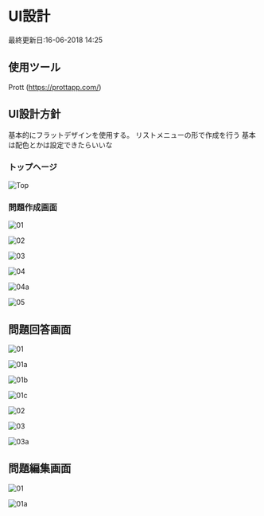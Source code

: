 # UI設計
最終更新日:16-06-2018 14:25

## 使用ツール
 Prott (https://prottapp.com/)

## UI設計方針
基本的にフラットデザインを使用する。
リストメニューの形で作成を行う
基本は配色とかは設定できたらいいな

### トップヘージ

![Top](https://raw.githubusercontent.com/wiki/pontuka/pontuka.picture/images/Top01.png)

### 問題作成画面

![01](https://raw.githubusercontent.com/wiki/pontuka/pontuka.picture/images/CreateScreen_01.png)

![02](https://raw.githubusercontent.com/wiki/pontuka/pontuka.picture/images/CreateScreen_02.png)

![03](https://raw.githubusercontent.com/wiki/pontuka/pontuka.picture/images/CreateScreen_03.png)

![04](https://raw.githubusercontent.com/wiki/pontuka/pontuka.picture/images/CreateScreen_04.png)

![04a](https://raw.githubusercontent.com/wiki/pontuka/pontuka.picture/images/CreateScreen_04a.png)

![05](https://raw.githubusercontent.com/wiki/pontuka/pontuka.picture/images/CreateScreen_05.png)


## 問題回答画面

![01](https://raw.githubusercontent.com/wiki/pontuka/pontuka.picture/images/AnsScreen_01.png)

![01a](https://raw.githubusercontent.com/wiki/pontuka/pontuka.picture/images/AnsScreen_01a.png)

![01b](https://raw.githubusercontent.com/wiki/pontuka/pontuka.picture/images/AnsScreen_01b.png)

![01c](https://raw.githubusercontent.com/wiki/pontuka/pontuka.picture/images/AnsScreen_01c.png)

![02](https://raw.githubusercontent.com/wiki/pontuka/pontuka.picture/images/AnsScreen_02.png)

![03](https://raw.githubusercontent.com/wiki/pontuka/pontuka.picture/images/AnsScreen_03.png)

![03a](https://raw.githubusercontent.com/wiki/pontuka/pontuka.picture/images/AnsScreen_03a.png)


## 問題編集画面

![01](https://raw.githubusercontent.com/wiki/pontuka/pontuka.picture/images/EditScreen_01.png)

![01a](https://raw.githubusercontent.com/wiki/pontuka/pontuka.picture/images/EditScreen_01a.png)
